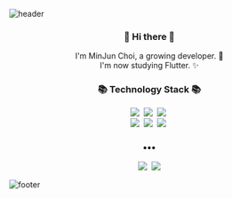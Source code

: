 ![header](https://capsule-render.vercel.app/api?type=slice&color=30A9DE&height=170&section=header&text=MinJun%20Choi&fontColor=090707&fontAlignX=45&fontAlignY=65&fontSize=100)


<h3 align="center"> 👋 Hi there 👋 </h3>
<p align="center">
I'm MinJun Choi, a growing developer. 🌱 <br>
I'm now studying Flutter. ✨
</p>
<h3 align="center">📚 Technology Stack 📚</h3>
<p align="center">
  <img src="https://img.shields.io/badge/-Java-orange"/>&nbsp
  <img src="https://img.shields.io/badge/-Flutter-blue"/>&nbsp  
  <img src="https://img.shields.io/badge/-Python-blueViolet"/>&nbsp
  <br>
    <img src="https://img.shields.io/badge/-C-green"/>&nbsp
  <img src="https://img.shields.io/badge/-Dart-yellowgreen"/>&nbsp
  <img src="https://img.shields.io/badge/-Git-black"/>&nbsp
</p>

<h3 align="center">•••</h3>

<p align="center">
  <a href="https://plog.dev/"><img src="https://img.shields.io/badge/Tech%20Blog-262626?style=flat-square&logo=D-Wave Systems&logoColor=white&link=https://newwisdom.tistory.com"/></a>&nbsp
  <a href="mailto:mj04300017@gmail.com"><img src="https://img.shields.io/badge/Gmail-d14836?style=flat-square&logo=Gmail&logoColor=white&link=mailto:mj04300017@gmail.com"/></a>
  
</p>

![footer](https://capsule-render.vercel.app/api?type=slice&color=10C107&height=100&section=footer)

